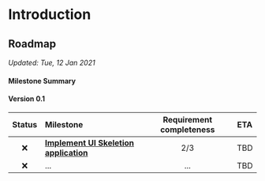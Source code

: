 # Introduction

## Roadmap 

*Updated: Tue, 12 Jan 2021*

#### Milestone Summary

#### Version 0.1
| Status | Milestone | Requirement completeness | ETA |
| :---: | :--- | :---: | :---: |
| :x: | **[Implement UI Skeletion application](./vs0.1/ui-skeleton.md)** | 2/3 | TBD |
| :x:| ... | ... | TBD |
